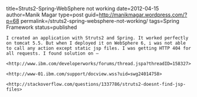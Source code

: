 title=Struts2-Spring-WebSphere not working
date=2012-04-15
author=Manik Magar
type=post
guid=http://manikmagar.wordpress.com/?p=68
permalink=/struts2-spring-websphere-not-working/
tags=Spring Framework
status=published
~~~~~~
I created an application with Struts2 and Spring. It worked perfectly on tomcat 5.5. But when I deployed it on WebSphere 6, i was not able to call any action except static jsp files. I was getting HTTP 404 for all requests. I found solution on – 

<http://www.ibm.com/developerworks/forums/thread.jspa?threadID=158327> 

<http://www-01.ibm.com/support/docview.wss?uid=swg24014758> 

<http://stackoverflow.com/questions/1337786/struts2-doesnt-find-jsp-files>